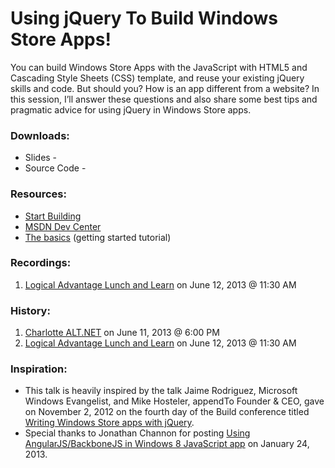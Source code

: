 # Using jQuery To Build Windows Store Apps!

You can build Windows Store Apps with the JavaScript with HTML5 and Cascading Style Sheets (CSS) template, and reuse your existing jQuery skills and code. But should you? How is an app different from a website? In this session, I’ll answer these questions and also share some best tips and pragmatic advice for using jQuery in Windows Store apps.

### Downloads:
* Slides - 
* Source Code - 

### Resources:
* [Start Building](http://build.windowsstore.com/)
* [MSDN Dev Center](http://msdn.microsoft.com/en-us/windows/apps)
* [The basics](http://msdn.microsoft.com/en-US/windows/apps/jj679957) (getting started tutorial)

### Recordings:
1. [Logical Advantage Lunch and Learn](http://youtu.be/8kdM7N3OPSA) on June 12, 2013 @ 11:30 AM

### History:
1. [Charlotte ALT.NET](http://www.meetup.com/CharlotteAltNet/events/119121052/) on June 11, 2013 @ 6:00 PM
2. [Logical Advantage Lunch and Learn](http://www.logicaladvantage.com/) on June 12, 2013 @ 11:30 AM

### Inspiration:
* This talk is heavily inspired by the talk Jaime Rodriguez, Microsoft Windows Evangelist, and Mike Hosteler, appendTo Founder & CEO, gave on November 2, 2012 on the fourth day of the Build conference titled [Writing Windows Store apps with jQuery](http://channel9.msdn.com/Events/Build/2012/3-130).
* Special thanks to Jonathan Channon for posting [Using AngularJS/BackboneJS in Windows 8 JavaScript app](http://blog.jonathanchannon.com/2013/01/24/using-angularjsbackbonejs-in-windows-8-javascript-app/) on January 24, 2013.

